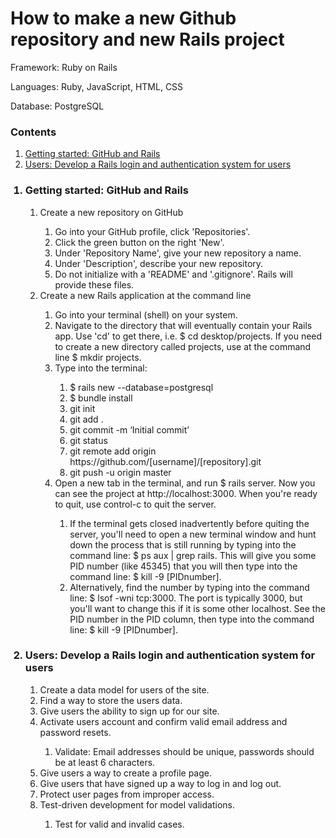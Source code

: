 <h1>How to make a new Github repository and new Rails project</h1>
<p>Framework: Ruby on Rails</p>
<p>Languages: Ruby, JavaScript, HTML, CSS</p>
<p>Database: PostgreSQL</p>

<h3>Contents</h3>
<ol>
	<li><a href="#gettingstarted">Getting started: GitHub and Rails</a>
	<li><a href="#userauthentication">Users: Develop a Rails login and authentication system for users</a></li>
</ol>

<ol>
	<h3><li><a name="gettingstarted">Getting started: GitHub and Rails</a></li></h3>
	<ol>
		<li>Create a new repository on GitHub</li>
		<ol>
			<li>Go into your GitHub profile, click 'Repositories'.</li>
			<li>Click the green button on the right 'New'.</li>
			<li>Under 'Repository Name', give your new repository a name.</li>
			<li>Under 'Description', describe your new repository.</li>
			<li>Do not initialize with a 'README' and '.gitignore'. Rails will provide these files.</li>
		</ol>
		<li>Create a new Rails application at the command line</li>
		<ol>
			<li>Go into your terminal (shell) on your system.</li>
			<li>Navigate to the directory that will eventually contain your Rails app. Use 'cd' to get there, i.e. $ cd desktop/projects. If you need to create a new directory called projects, use at the command line $ mkdir projects.</li>
			<li>Type into the terminal:</li>
				<ol>
					<li>$ rails new <project name> --database=postgresql</li>
					<li>$ bundle install</li>
					<li>git init</li>
					<li>git add .</li>
					<li>git commit -m ‘Initial commit’</li>
					<li>git status</li>
					<li>git remote add origin https://github.com/[username]/[repository].git </li>
					<li>git push -u origin master</li>
				</ol>	
			<li>Open a new tab in the terminal, and run $ rails server. Now you can see the project at http://localhost:3000. When you're ready to quit, use control-c to quit the server.</li> 
			<ol>
				<li>If the terminal gets closed inadvertently before quiting the server, you'll need to open a new terminal window and hunt down the process that is still running by typing into the command line: $ ps aux | grep rails. This will give you some PID number (like 45345) that you will then type into the command line: $ kill -9 [PIDnumber].</li> 
				<li>Alternatively, find the number by typing into the command line: $ lsof -wni tcp:3000. The port is typically 3000, but you'll want to change this if it is some other localhost. See the PID number in the PID column, then type into the command line: $ kill -9 [PIDnumber].</li>
			</ol>	
		</ol>
	</ol>	
	<h3><li><a name="userauthentication">Users: Develop a Rails login and authentication system for users</a></li></h3>
	<ol>
		<li>Create a data model for users of the site.</li>
		<li>Find a way to store the users data.</li>
		<li>Give users the ability to sign up for our site.</li>
		<li>Activate users account and confirm valid email address and password resets.</li>
		<ol>
			<li>Validate: Email addresses should be unique, passwords should be at least 6 characters.</li>
		</ol>
		<li>Give users a way to create a profile page.</li>
		<li>Give users that have signed up a way to log in and log out.</li>
		<li>Protect user pages from improper access.</li>
		<li>Test-driven development for model validations.</li>
		<ol>
			<li>Test for valid and invalid cases.</li>
		</ol>	
	</ol>
</ol>	
